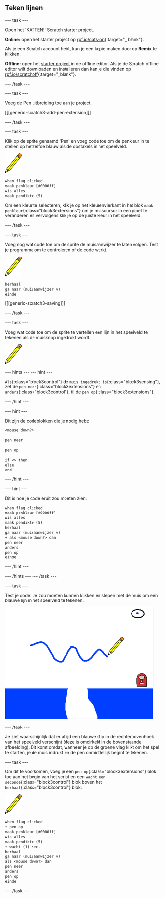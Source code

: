 ## Teken lijnen

--- task ---

Open het 'KATTEN!' Scratch starter project.

**Online:** open het starter project op [rpf.io/cats-on](http://rpf.io/cats-on){:target="_ blank"}.

Als je een Scratch account hebt, kun je een kopie maken door op **Remix** te klikken.

**Offline:** open het [starter project](http://rpf.io/p/nl-NL/cats-go) in de offline editor. Als je de Scratch offline editor wilt downloaden en installeren dan kan je die vinden op [rpf.io/scratchoff](http://rpf.io/scratchoff){:target="_blank"}.

--- /task ---

--- task ---

Voeg de Pen uitbreiding toe aan je project.

[[[generic-scratch3-add-pen-extension]]]

--- /task ---

--- task ---

Klik op de sprite genaamd 'Pen' en voeg code toe om de penkleur in te stellen op hetzelfde blauw als de obstakels in het speelveld.

![Pen sprite](images/pen-sprite.png)

```blocks3
when flag clicked
maak penkleur [#0000ff]
wis alles
maak pendikte (5)
```

Om een kleur te selecteren, klik je op het kleurenvierkant in het blok `maak penkleur`{:class="block3extensions"} om je muiscursor in een pipet te veranderen en vervolgens klik je op de juiste kleur in het speelveld.

--- /task ---

--- task ---

Voeg nog wat code toe om de sprite de muisaanwijzer te laten volgen. Test je programma om te controleren of de code werkt.

![Pen sprite](images/pen-sprite.png)

```blocks3
herhaal
ga naar (muisaanwijzer v)
einde
```

[[[generic-scratch3-saving]]]

--- /task ---

--- task ---

Voeg wat code toe om de sprite te vertellen een lijn in het speelveld te tekenen als de muisknop ingedrukt wordt.

![Pen sprite](images/pen-sprite.png)

--- hints ---
 --- hint ---

`Als`{:class="block3control"} de `muis ingedrukt is`{:class="block3sensing"}, zet de `pen neer`{:class="block3extensions"} en `anders`{:class="block3control"}, til de `pen op`{:class="block3extensions"}.

--- /hint ---

--- hint ---

Dit zijn de codeblokken die je nodig hebt:

```blocks3
<mouse down?>

pen neer

pen op

if <> then
else
end
```

--- /hint ---

--- hint ---

Dit is hoe je code eruit zou moeten zien:

```blocks3
when flag clicked
maak penkleur [#0000ff]
wis alles
maak pendikte (5)
herhaal
ga naar (muisaanwijzer v)
+ als <mouse down?> dan
pen neer
anders
pen op
einde
```

--- /hint ---

--- /hints --- --- /task ---

--- task ---

Test je code. Je zou moeten kunnen klikken en slepen met de muis om een blauwe lijn in het speelveld te tekenen.

![Teken een lijn](images/draw-a-line.png)

--- /task ---

Je ziet waarschijnlijk dat er altijd een blauwe stip in de rechterbovenhoek van het speelveld verschijnt (deze is omcirkeld in de bovenstaande afbeelding). Dit komt omdat, wanneer je op de groene vlag klikt om het spel te starten, je de muis indrukt en de pen onmiddellijk begint te tekenen.

--- task ---

Om dit te voorkomen, voeg je een `pen op`{:class="block3extensions"} blok toe aan het begin van het script en een `wacht een seconde`{:class="block3control"} blok boven het `herhaal`{:class="block3control"} blok.

![Pen sprite](images/pen-sprite.png)

```blocks3
when flag clicked
+ pen op
maak penkleur [#0000ff]
wis alles
maak pendikte (5)
+ wacht (1) sec.
herhaal
ga naar (muisaanwijzer v)
als <mouse down?> dan
pen neer
anders
pen op
einde
```

--- /task ---